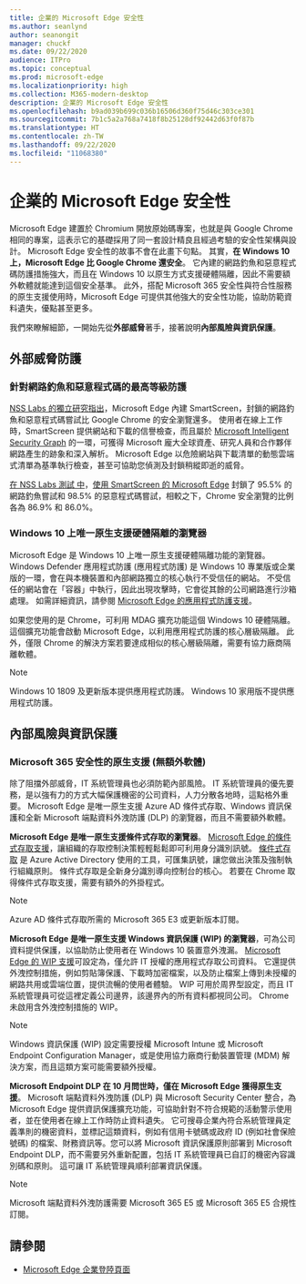 ```yaml
---
title: 企業的 Microsoft Edge 安全性
ms.author: seanlynd
author: seanongit
manager: chuckf
ms.date: 09/22/2020
audience: ITPro
ms.topic: conceptual
ms.prod: microsoft-edge
ms.localizationpriority: high
ms.collection: M365-modern-desktop
description: 企業的 Microsoft Edge 安全性
ms.openlocfilehash: b9ad039b699c036b16506d360f75d46c303ce301
ms.sourcegitcommit: 7b1c5a2a768a7418f8b25128df92442d63f0f87b
ms.translationtype: HT
ms.contentlocale: zh-TW
ms.lasthandoff: 09/22/2020
ms.locfileid: "11068380"
---
```

# 企業的 Microsoft Edge 安全性

Microsoft Edge 建置於 Chromium 開放原始碼專案，也就是與 Google Chrome 相同的專案，這表示它的基礎採用了同一套設計精良且經過考驗的安全性架構與設計。 Microsoft Edge 安全性的故事不會在此畫下句點。 其實，**在 Windows 10上，Microsoft Edge 比 Google Chrome 還安全**。 它內建的網路釣魚和惡意程式碼防護措施強大，而且在 Windows 10 以原生方式支援硬體隔離，因此不需要額外軟體就能達到這個安全基準。 此外，搭配 Microsoft 365 安全性與符合性服務的原生支援使用時，Microsoft Edge 可提供其他強大的安全性功能，協助防範資料遺失，優點甚至更多。

我們來瞭解細節，一開始先從**外部威脅**著手，接著說明**內部風險與資訊保護**。

## 外部威脅防護

### 針對網路釣魚和惡意程式碼的最高等級防護

[NSS Labs 的獨立研究指出](https://www.nsslabs.com/tested-technologies/web-browser-security-wbs/)，Microsoft Edge 內建 SmartScreen，封鎖的網路釣魚和惡意程式碼嘗試比 Google Chrome 的安全瀏覽還多。 使用者在線上工作時，SmartScreen 提供網站和下載的信譽檢查，而且屬於 [Microsoft Intelligent Security Graph](https://www.microsoft.com/microsoft-365/windows/intelligent-security) 的一環，可獲得 Microsoft 龐大全球資產、研究人員和合作夥伴網路產生的跡象和深入解析。 Microsoft Edge 以危險網站與下載清單的動態雲端式清單為基準執行檢查，甚至可協助您偵測及封鎖稍縱即逝的威脅。  

[在 NSS Labs 測試 中](https://www.nsslabs.com/tested-technologies/web-browser-security-wbs/)，[使用 SmartScreen 的 Microsoft Edge](https://docs.microsoft.com//DeployEdge/microsoft-edge-security-smartscreen) 封鎖了 95.5% 的網路釣魚嘗試和 98.5% 的惡意程式碼嘗試，相較之下，Chrome 安全瀏覽的比例各為 86.9% 和 86.0%。

### Windows 10 上唯一原生支援硬體隔離的瀏覽器

Microsoft Edge 是 Windows 10 上唯一原生支援硬體隔離功能的瀏覽器。 Windows Defender 應用程式防護 (應用程式防護) 是 Windows 10 專業版或企業版的一環，會在與本機裝置和內部網路獨立的核心執行不受信任的網站。 不受信任的網站會在「容器」中執行，因此出現攻擊時，它會從其餘的公司網路進行沙箱處理。 如需詳細資訊，請參閱 [Microsoft Edge 的應用程式防護支援](https://docs.microsoft.com/DeployEdge/microsoft-edge-security-windows-defender-application-guard)。

如果您使用的是 Chrome，可利用 MDAG 擴充功能這個 Windows 10 硬體隔離。 這個擴充功能會啟動 Microsoft Edge，以利用應用程式防護的核心層級隔離。 此外，僅限 Chrome 的解決方案若要達成相似的核心層級隔離，需要有協力廠商隔離軟體。

> [!NOTE]
> Windows 10 1809 及更新版本提供應用程式防護。 Windows 10 家用版不提供應用程式防護。

## 內部風險與資訊保護

### Microsoft 365 安全性的原生支援 (無額外軟體)

除了阻擋外部威脅，IT 系統管理員也必須防範內部風險。 IT 系統管理員的優先要務，是以強有力的方式大幅保護機密的公司資料，人力分散各地時，這點格外重要。 Microsoft Edge 是唯一原生支援 Azure AD 條件式存取、Windows 資訊保護和全新 Microsoft 端點資料外洩防護 (DLP) 的瀏覽器，而且不需要額外軟體。

**Microsoft Edge 是唯一原生支援條件式存取的瀏覽器**。 [Microsoft Edge 的條件式存取支援](https://docs.microsoft.com/DeployEdge/security-overview#conditional-access)，讓組織的存取控制決策輕輕鬆鬆即可利用身分識別訊號。 [條件式存取](https://docs.microsoft.com/azure/active-directory/conditional-access/overview) 是 Azure Active Directory 使用的工具，可匯集訊號，讓您做出決策及強制執行組織原則。 條件式存取是全新身分識別導向控制台的核心。 若要在 Chrome 取得條件式存取支援，需要有額外的外掛程式。

> [!NOTE]
> Azure AD 條件式存取所需的 Microsoft 365 E3 或更新版本訂閱。

**Microsoft Edge 是唯一原生支援 Windows 資訊保護 (WIP) 的瀏覽器**，可為公司資料提供保護，以協助防止使用者在 Windows 10 裝置意外洩漏。 [Microsoft Edge 的 WIP 支援](https://docs.microsoft.com/DeployEdge/microsoft-edge-security-windows-information-protection)可設定為，僅允許 IT 授權的應用程式存取公司資料。 它還提供外洩控制措施，例如剪貼簿保護、下載時加密檔案，以及防止檔案上傳到未授權的網路共用或雲端位置，提供流暢的使用者體驗。 WIP 可用於周界型設定，而且 IT 系統管理員可從這裡定義公司邊界，該邊界內的所有資料都視同公司。 Chrome 未啟用含外洩控制措施的 WIP。

> [!NOTE]
> Windows 資訊保護 (WIP) 設定需要授權 Microsoft Intune 或 Microsoft Endpoint Configuration Manager，或是使用協力廠商行動裝置管理 (MDM) 解決方案，而且這類方案可能需要額外授權。

**Microsoft Endpoint DLP 在 10 月問世時，僅在 Microsoft Edge 獲得原生支援**。 Microsoft 端點資料外洩防護 (DLP) 與 Microsoft Security Center 整合，為 Microsoft Edge 提供資訊保護擴充功能，可協助針對不符合規範的活動警示使用者，並在使用者在線上工作時防止資料遺失。 它可搜尋企業內符合系統管理員定義準則的機密資料，並標記這類資料，例如有信用卡號碼或政府 ID (例如社會保險號碼) 的檔案、財務資訊等。您可以將 Microsoft 資訊保護原則部署到 Microsoft Endpoint DLP，而不需要另外重新配置，包括 IT 系統管理員已自訂的機密內容識別碼和原則。 這可讓 IT 系統管理員順利部署資訊保護。

> [!NOTE]
> Microsoft 端點資料外洩防護需要 Microsoft 365 E5 或 Microsoft 365 E5 合規性訂閱。

## 請參閱

- [Microsoft Edge 企業登陸頁面](https://aka.ms/EdgeEnterprise)
